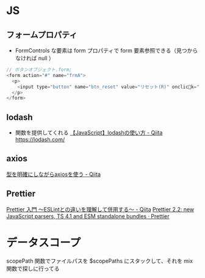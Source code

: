 # JS
## フォームプロパティ
- FormControls な要素は form プロパティで form 要素参照できる（見つからなければ null ）
```js
// ボタンオブジェクト.form;
<form action="#" name="frmA">
  <p>
    <input type="button" name="btn_reset" value="リセット(R)" onclick="alert(this.form)" />
  </p>
</form>
```

## lodash
- 関数を提供してくれる
[【JavaScript】lodashの使い方 - Qiita](https://qiita.com/sitilma/items/a08e28def541c28458a0)
https://lodash.com/

## axios
[型を明確にしながらaxiosを使う - Qiita](https://qiita.com/keyakko/items/ec536545d2faa9cabc84)

## Prettier
[Prettier 入門 ～ESLintとの違いを理解して併用する～ - Qiita](https://qiita.com/soarflat/items/06377f3b96964964a65d)
[Prettier 2.2: new JavaScript parsers, TS 4.1 and ESM standalone bundles · Prettier](https://prettier.io/blog/2020/11/20/2.2.0.html)


# データスコープ
scopePath 関数でファイルパスを $scopePaths にスタックして、それを mix 関数で探しに行ってる
